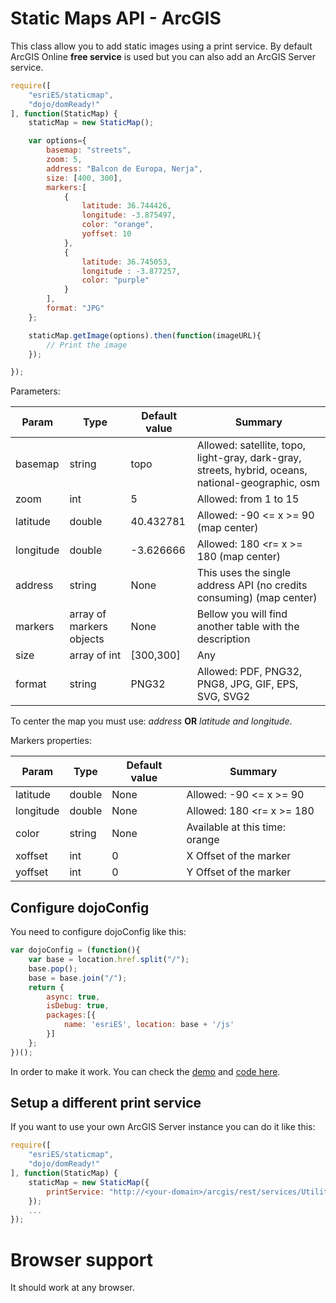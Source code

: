 # Static Maps API - ArcGIS

This class allow you to add static images using a print service. By default ArcGIS Online **free service** is used but you can also add an ArcGIS Server service.

```javascript
require([
    "esriES/staticmap",
    "dojo/domReady!"
], function(StaticMap) {
    staticMap = new StaticMap();

    var options={
        basemap: "streets",
        zoom: 5,
        address: "Balcon de Europa, Nerja",
        size: [400, 300],
        markers:[
            {
                latitude: 36.744426,
                longitude: -3.875497,
                color: "orange",
                yoffset: 10
            },
            {
                latitude: 36.745053,
                longitude : -3.877257,
                color: "purple"
            }
        ],
        format: "JPG"
    };

    staticMap.getImage(options).then(function(imageURL){
        // Print the image
    });

});
```

Parameters:

Param| Type | Default value | Summary
--- | --- | --- | ---
basemap|string|topo|Allowed: satellite, topo, light-gray, dark-gray, streets, hybrid, oceans, national-geographic, osm
zoom|int|5|Allowed: from 1 to 15
latitude|double|40.432781|Allowed: -90 <= x >= 90 (map center)
longitude|double|-3.626666|Allowed: 180 <r= x >= 180 (map center)
address|string|None|This uses the single address API (no credits consuming) (map center)
markers|array of markers objects|None|Bellow you will find another table with the description
size|array of int|[300,300]|Any
format|string|PNG32|Allowed: PDF, PNG32, PNG8, JPG, GIF, EPS, SVG, SVG2

To center the map you must use: *address* **OR** *latitude and longitude*.

Markers properties:

Param| Type | Default value | Summary
--- | --- | --- | ---
latitude|double|None|Allowed: -90 <= x >= 90
longitude|double|None|Allowed: 180 <r= x >= 180
color|string|None|Available at this time: orange|purple
xoffset|int|0|X Offset of the marker
yoffset|int|0|Y Offset of the marker

## Configure dojoConfig

You need to configure dojoConfig like this:
```javascript
var dojoConfig = (function(){
    var base = location.href.split("/");
    base.pop();
    base = base.join("/");
    return {
        async: true,
        isDebug: true,
        packages:[{
            name: 'esriES', location: base + '/js'
        }]
    };
})();
```

In order to make it work. You can check the [demo](http://esri-es.github.io/Static-Maps-API-ArcGIS/) and [code here](https://github.com/esri-es/Static-Maps-API-ArcGIS/blob/master/index.html).

## Setup a different print service

If you want to use your own ArcGIS Server instance you can do it like this:

```javascript
require([
    "esriES/staticmap",
    "dojo/domReady!"
], function(StaticMap) {
    staticMap = new StaticMap({
        printService: "http://<your-domain>/arcgis/rest/services/Utilities/PrintingTools/GPServer/Export%20Web%20Map%20Task"
    });
    ...
});
```
# Browser support

It should work at any browser.
